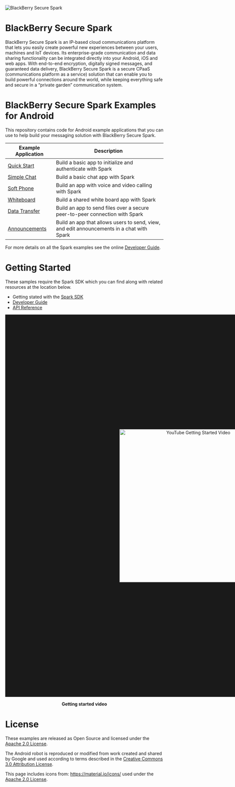 ![BlackBerry Secure Spark](https://developer.blackberry.com/files/bbm-enterprise/documents/guide/resources/images/bnr-bbm-enterprise-sdk-title.png)

# BlackBerry Secure Spark
BlackBerry Secure Spark is an IP-based cloud communications platform that lets
you easily create powerful new experiences between your users, machines and IoT 
devices. Its enterprise-grade communication and data sharing functionality can 
be integrated directly into your Android, iOS and web apps.
With end-to-end encryption, digitally signed messages, and guaranteed data 
delivery, BlackBerry Secure Spark is a secure CPaaS (communications platform as a
service) solution that can enable you to build powerful connections 
around the world, while keeping everything safe and secure in a 
“private garden” communication system.

# BlackBerry Secure Spark Examples for Android

This repository contains code for Android example applications that you can use to help build your messaging solution with BlackBerry Secure Spark.

| Example Application                      | Description                              |
| ---------------------------------------- | ---------------------------------------- |
| [Quick Start](QuickStart/README.md)      | Build a basic app to initialize and authenticate with Spark|
| [Simple Chat](SimpleChat/README.md)      | Build a basic chat app with Spark |
| [Soft Phone](SoftPhone/README.md) |	Build an app with voice and video calling with Spark|
| [Whiteboard](Whiteboard/README.md) |	Build a shared white board app with Spark |
| [Data Transfer](DataTransfer/README.md) | Build an app to send files over a secure peer-to-peer connection with Spark |
| [Announcements](Announcements/README.md) | Build an app that allows users to send, view, and edit announcements in a chat with Spark |

For more details on all the Spark examples see the online [Developer Guide](https://developer.blackberry.com/files/bbm-enterprise/documents/guide/html/examples.html).

# Getting Started

These samples require the Spark SDK which you can find along with related resources at the location below.
    
* Getting stated with the [Spark SDK](https://developers.blackberry.com/us/en/products/blackberry-bbm-enterprise-sdk.html)
* [Developer Guide](https://developer.blackberry.com/files/bbm-enterprise/documents/guide/html/index.html)
* [API Reference](https://developer.blackberry.com/files/bbm-enterprise/documents/guide/reference/android/index.html)


<p align="center">
    <a href="http://www.youtube.com/watch?feature=player_embedded&v=ByKqCtcLMZ0"
      target="_blank"><img src="../QuickStart/screenShots/bbme-sdk-android-getting-started.jpg" 
      alt="YouTube Getting Started Video" width="486" height="" border="364"/></a>
</p>
<p align="center">
 <b>Getting started video</b>
</p>

# License

These examples are released as Open Source and licensed under the [Apache 2.0 License](http://www.apache.org/licenses/LICENSE-2.0.html).

The Android robot is reproduced or modified from work created and shared by Google and used according to terms described in the [Creative Commons 3.0 Attribution License](https://creativecommons.org/licenses/by/3.0/).

This page includes icons from: https://material.io/icons/ used under the [Apache 2.0 License](http://www.apache.org/licenses/LICENSE-2.0.html).
